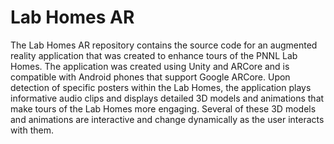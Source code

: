 # Lab Homes AR
The Lab Homes AR repository contains the source code for an augmented reality application that was created to enhance tours of the PNNL Lab Homes. The application was created using Unity and ARCore and is compatible with Android phones that support Google ARCore. Upon detection of specific posters within the Lab Homes, the application plays informative audio clips and displays detailed 3D models and animations that make tours of the Lab Homes more engaging. Several of these 3D models and animations are interactive and change dynamically as the user interacts with them.
